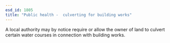 ```yaml
---
esd_id: 1805
title: "Public health -  culverting for building works"
---
```


A local authority may by notice require or allow the owner of land to culvert certain water courses in connection with building works.

